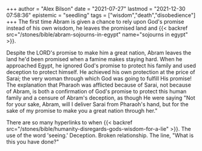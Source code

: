 +++
author = "Alex Bilson"
date = "2021-07-27"
lastmod = "2021-12-30 07:58:36"
epistemic = "seedling"
tags = ["wisdom","death","disobedience"]
+++
The first time Abram is given a chance to rely upon God's promise instead of his own wisdom, he leaves the promised land and {{< backref src="/stones/bible/abram-sojourns-in-egypt" name="sojourns in egypt" >}}.

Despite the LORD's promise to make him a great nation, Abram leaves the land he'd been promised when a famine makes staying hard. When he approached Egypt, he ignored God's promise to protect his family and used deception to protect himself. He achieved his own protection at the price of Sarai; the very woman through which God was going to fulfill His promise! The explanation that Pharaoh was afflicted because of Sarai, not because of Abram, is both a confirmation of God's promise to protect this human family and a censure of Abram's deception, as though He were saying "Not for your sake, Abram, will I deliver Sarai from Pharaoh's hand, but for the sake of my promise to make you a great nation through her."

There are so many hyperlinks to when {{< backref src="/stones/bible/humanity-disregards-gods-wisdom-for-a-lie" >}}. The use of the word 'seeing.' Deception. Broken relationship. The line, "What is this you have done?"
